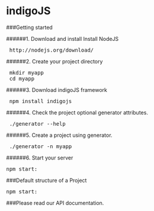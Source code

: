 indigoJS
========

###Getting started

######1. Download and install Install NodeJS

<pre>
 http://nodejs.org/download/
</pre>

######2. Create your project directory

<pre>
 mkdir myapp
 cd myapp
</pre>

######3. Download indigoJS framework

<pre>
 npm install indigojs
</pre>

######4. Check the project optional generator attributes.

<pre>
 ./generator --help
</pre>

######5. Create a project using generator.

<pre>
 ./generator -n myapp
</pre>

######6. Start your server

<pre>
npm start:
</pre>

###Default structure of a Project

<pre>
npm start:
</pre>

###Please read our API documentation.